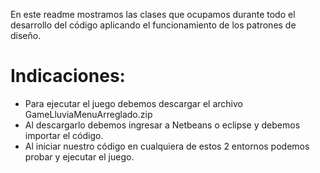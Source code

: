 En este readme mostramos las clases que ocupamos durante todo el desarrollo del código aplicando el funcionamiento de los patrones de diseño.
# Indicaciones: 
- Para ejecutar el juego debemos descargar el archivo GameLluviaMenuArreglado.zip
- Al descargarlo debemos ingresar a Netbeans o eclipse y debemos importar el código.
- Al iniciar nuestro código en cualquiera de estos 2 entornos podemos probar y ejecutar el juego.
